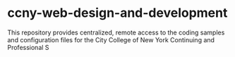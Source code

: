 # ccny-web-design-and-development
This repository provides centralized, remote access to the coding samples and configuration files for the City College of New York Continuing and Professional S
